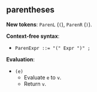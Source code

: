 ## parentheses

**New tokens**: `ParenL` (`(`), `ParenR` (`)`).

**Context-free syntax**:

* `ParenExpr ::= "(" Expr ")" ;`

**Evaluation**:

* `(e)`
    * Evaluate `e` to `v`.
    * Return `v`.

